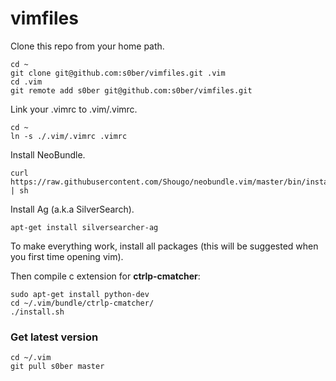 vimfiles
========

Clone this repo from your home path.

```
cd ~
git clone git@github.com:s0ber/vimfiles.git .vim
cd .vim
git remote add s0ber git@github.com:s0ber/vimfiles.git
```

Link your .vimrc to .vim/.vimrc.

```
cd ~
ln -s ./.vim/.vimrc .vimrc
```

Install NeoBundle.

```
curl https://raw.githubusercontent.com/Shougo/neobundle.vim/master/bin/install.sh | sh
```

Install Ag (a.k.a SilverSearch).

```
apt-get install silversearcher-ag
```

To make everything work, install all packages (this will be suggested when you first time opening vim).

Then compile c extension for **ctrlp-cmatcher**:

```
sudo apt-get install python-dev
cd ~/.vim/bundle/ctrlp-cmatcher/
./install.sh
```

### Get latest version

```
cd ~/.vim
git pull s0ber master
```
